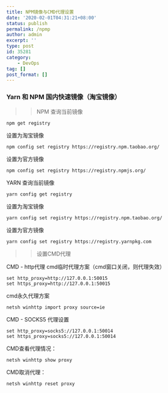 ```yaml
---
title: NPM镜像与CMD代理设置
date: '2020-02-01T04:31:21+08:00'
status: publish
permalink: /npmp
author: admin
excerpt: ''
type: post
id: 35281
category:
    - DevOps
tag: []
post_format: []
---
```

### Yarn 和 NPM 国内快速镜像（淘宝镜像）
>>NPM 查询当前镜像
```
npm get registry
```
设置为淘宝镜像
```
npm config set registry https://registry.npm.taobao.org/
```
设置为官方镜像
```
npm config set registry https://registry.npmjs.org/
```
>>
YARN
查询当前镜像
```
yarn config get registry
```
设置为淘宝镜像
```
yarn config set registry https://registry.npm.taobao.org/
```
设置为官方镜像
```
yarn config set registry https://registry.yarnpkg.com
```

>>设置CMD代理

CMD - http代理
cmd临时代理方案（cmd窗口关闭，则代理失效）
```
set http_proxy=http://127.0.0.1:50015
set https_proxy=http://127.0.0.1:50015
```

cmd永久代理方案
```
netsh winhttp import proxy source=ie
```

CMD - SOCKS5 代理设置
```
set http_proxy=socks5://127.0.0.1:50014
set https_proxy=socks5://127.0.0.1:50014
```

CMD查看代理情况：
```
netsh winhttp show proxy
```

CMD取消代理：
```
netsh winhttp reset proxy
```